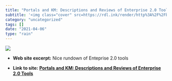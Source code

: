 ```yaml
---
title: "Portals and KM: Descriptions and Reviews of Enterprise 2.0 Tools"
subtitle: '<img class="cover" src=https://rdl.ink/render/http%3A%2F%2Fbillives.typepad.com%2Fportals_and_km%2F2...'
category: "uncategorized"
tags: []
date: "2021-04-06"
type: "rain"
---
```

<img class="cover" src=https://rdl.ink/render/http%3A%2F%2Fbillives.typepad.com%2Fportals_and_km%2F2007%2F09%2Fdescriptions-an.html>



* **Web site excerpt:** Nice rundown of Enteprise 2.0 tools

* **Link to site:** **[Portals and KM: Descriptions and Reviews of Enterprise 2.0 Tools](http://billives.typepad.com/portals_and_km/2007/09/descriptions-an.html)**